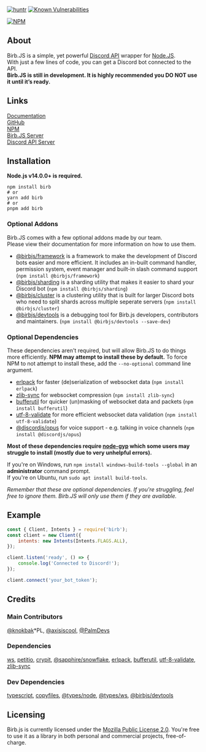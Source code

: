 [![huntr](https://cdn.huntr.dev/huntr_security_badge_mono.svg)](https://huntr.dev)
[![Known Vulnerabilities](https://snyk.io/test/github/BirbJS/Birb/badge.svg)](https://snyk.io/test/github/BirbJS/Birb)

[![NPM](https://nodei.co/npm/birb.png)](https://nodei.co/npm/birb/)

## About
Birb.JS is a simple, yet powerful [Discord API](https://discord.dev) wrapper for [Node.JS](https://nodejs.org).    
With just a few lines of code, you can get a Discord bot connected to the API.    
**Birb.JS is still in development. It is highly recommended you DO NOT use it until it’s ready.**

## Links
[Documentation](https://birb.js.org/)    
[GitHub](https://github.com/BirbJS/Birb)    
[NPM](https://npmjs.com/package/birb)    
[Birb.JS Server](https://discord.gg/FDEjx3xmtr)    
[Discord API Server](https://discord.gg/discord-developers)

## Installation
**Node.js v14.0.0+ is required.**
```sh-session
npm install birb
# or
yarn add birb
# or
pnpm add birb
```

### Optional Addons
Birb.JS comes with a few optional addons made by our team.    
Please view their documentation for more information on how to use them.

- [@birbjs/framework](https://birb.js.org/addons/framework) is a framework to make the development of Discord bots easier and more efficient. It includes an in-built command handler, permission system, event manager and built-in slash command support (`npm install @birbjs/framework`)
- [@birbjs/sharding](https://birb.js.org/addons/sharding) is a sharding utility that makes it easier to shard your Discord bot (`npm install @birbjs/sharding`)
- [@birbjs/cluster](https://birb.js.org/addons/cluster) is a clustering utility that is built for larger Discord bots who need to split shards across multiple seperate servers (`npm install @birbjs/cluster`)
- [@birbjs/devtools](https://birb.js.org/addons/devtools) is a debugging tool for Birb.js developers, contributors and maintainers. (`npm install @birbjs/devtools --save-dev`)

### Optional Dependencies
These dependencies aren't required, but will allow Birb.JS to do things more efficiently. **NPM may attempt to install these by default.** To force NPM to not attempt to install these, add the `--no-optional` command line argument.

- [erlpack](https://npmjs.com/package/erlpack) for faster (de)serialization of websocket data (`npm install erlpack`)
- [zlib-sync](https://npmjs.com/package/zlib-sync) for websocket compression (`npm install zlib-sync`)
- [bufferutil](https://npmjs.com/package/bufferutil) for quicker (un)masking of websocket data and packets (`npm install bufferutil`)
- [utf-8-validate](https://npmjs.com/package/utf-8-validate) for more efficient websocket data validation (`npm install utf-8-validate`)
- [@discordjs/opus](https://npmjs.com/package/@discordjs/opus) for voice support - e.g. talking in voice channels (`npm install @discordjs/opus`)

**Most of these dependencies require [node-gyp](https://github.com/nodejs/node-gyp) which some users may struggle to install (mostly due to very unhelpful errors).**

If you're on Windows, run `npm install windows-build-tools --global` in an **administrator** command prompt.    
If you're on Ubuntu, run `sudo apt install build-tools`.    

*Remember that these are optional dependencies. If you're struggling, feel free to ignore them. Birb.JS will only use them if they are available.*

## Example
```js
const { Client, Intents } = require('birb');
const client = new Client({
    intents: new Intents(Intents.FLAGS.ALL),
});

client.listen('ready', () => {
    console.log('Connected to Discord!');
});

client.connect('your_bot_token');
```

## Credits

### Main Contributors
[@knokbak](https://github.com/knokbak)*PL, [@axisiscool](https://github.com/axisiscool), [@PalmDevs](https://github.com/PalmDevs)

### Dependencies
[ws](https://npmjs.com/package/ws), [petitio](https://npmjs.com/package/petitio), [crypit](https://npmjs.com/package/crypit), [@sapphire/snowflake](https://npmjs.com/package/@sapphire/snowflake), [erlpack](https://npmjs.com/package/erlpack), [bufferutil](https://npmjs.com/package/bufferutil), [utf-8-validate](https://npmjs.com/package/utf-8-validate), [zlib-sync](https://npmjs.com/package/zlib-sync)

### Dev Dependencies
[typescript](https://npmjs.com/package/typescript), [copyfiles](https://npmjs.com/package/copyfiles), [@types/node](https://npmjs.com/package/@types/node), [@types/ws](https://npmjs.com/package/@types/ws), [@birbjs/devtools](https://npmjs.com/package/@birbjs/devtools)

## Licensing
Birb.js is currently licensed under the [Mozilla Public License 2.0](https://github.com/BirbJS/Birb/blob/main/LICENSE). You're free to use it as a library in both personal and commercial projects, free-of-charge.
